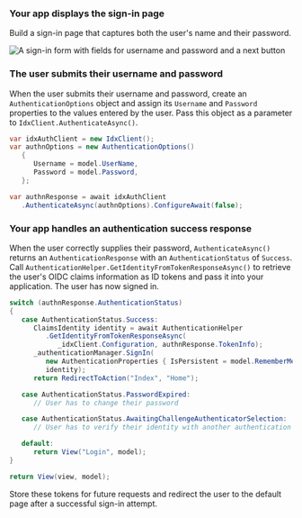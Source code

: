 ### Your app displays the sign-in page

Build a sign-in page that captures both the user's name and their password.

<div class="half wireframe-border">

![A sign-in form with fields for username and password and a next button](/img/wireframes/sign-in-form-username-password.png)

<!--

Source image: https://www.figma.com/file/YH5Zhzp66kGCglrXQUag2E/%F0%9F%93%8A-Updated-Diagrams-for-Dev-Docs?node-id=3398%3A36678&t=wzNwSZkdctajVush-1 sign-in-form-username-password
 -->

</div>

### The user submits their username and password

When the user submits their username and password, create an `AuthenticationOptions` object and assign its `Username` and `Password` properties to the values entered by the user. Pass this object as a parameter to `IdxClient.AuthenticateAsync()`.

```csharp
var idxAuthClient = new IdxClient();
var authnOptions = new AuthenticationOptions()
   {
      Username = model.UserName,
      Password = model.Password,
   };

var authnResponse = await idxAuthClient
   .AuthenticateAsync(authnOptions).ConfigureAwait(false);
```

### Your app handles an authentication success response

When the user correctly supplies their password, `AuthenticateAsync()` returns an `AuthenticationResponse` with an `AuthenticationStatus` of `Success`. Call `AuthenticationHelper.GetIdentityFromTokenResponseAsync()` to retrieve the user's OIDC claims information as ID tokens and pass it into your application. The user has now signed in.

```csharp
switch (authnResponse.AuthenticationStatus)
{
   case AuthenticationStatus.Success:
      ClaimsIdentity identity = await AuthenticationHelper
         .GetIdentityFromTokenResponseAsync(
            _idxClient.Configuration, authnResponse.TokenInfo);
      _authenticationManager.SignIn(
         new AuthenticationProperties { IsPersistent = model.RememberMe }, 
         identity);
      return RedirectToAction("Index", "Home");

   case AuthenticationStatus.PasswordExpired:
      // User has to change their password

   case AuthenticationStatus.AwaitingChallengeAuthenticatorSelection:
      // User has to verify their identity with another authentication factor

   default:
      return View("Login", model);
}

return View(view, model);
```

Store these tokens for future requests and redirect the user to the default page after a successful sign-in attempt.

